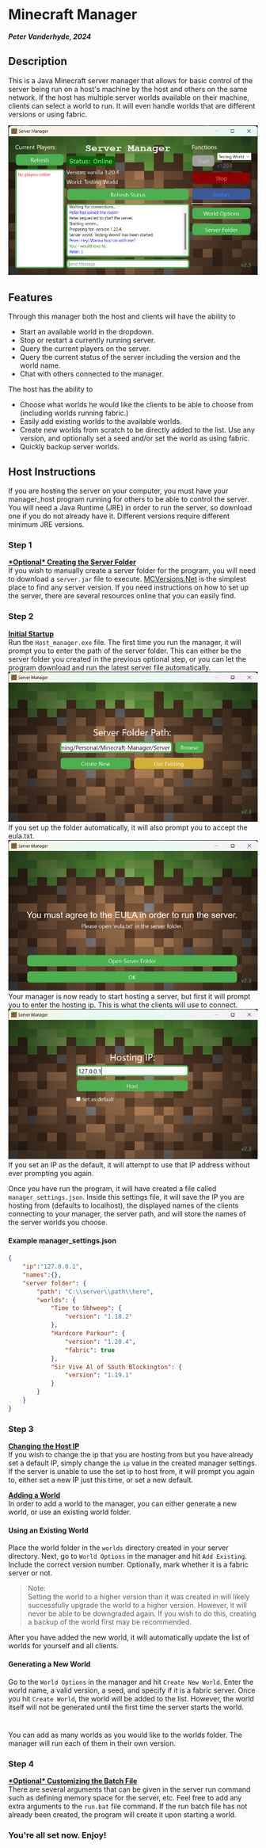 # Minecraft Manager
***Peter Vanderhyde, 2024***

## Description
This is a Java Minecraft server manager that allows for basic control of the server being run on a host's machine by the host and others on the same network. If the host has multiple server worlds available on their machine, clients can select a world to run. It will even handle worlds that are different versions or using fabric.
  
![Manager Window](Images/window.png)

## Features
Through this manager both the host and clients will have the ability to
- Start an available world in the dropdown.
- Stop or restart a currently running server.
- Query the current players on the server.
- Query the current status of the server including the version and the world name.
- Chat with others connected to the manager.
  
The host has the ability to
- Choose what worlds he would like the clients to be able to choose from (including worlds running fabric.)
- Easily add existing worlds to the available worlds.
- Create new worlds from scratch to be directly added to the list. Use any version, and optionally set a seed and/or set the world as using fabric.
- Quickly backup server worlds.

## Host Instructions
If you are hosting the server on your computer, you must have your manager_host program running for others to be able to control the server. You will need a Java Runtime (JRE) in order to run the server, so download one if you do not already have it. Different versions require different minimum JRE versions.
  
### Step 1
**<u>\*Optional\* Creating the Server Folder</u>**  
If you wish to manually create a server folder for the program, you will need to download a `server.jar` file to execute. [MCVersions.Net](https://mcversions.net/) is the simplest place to find any server version. If you need instructions on how to set up the server, there are several resources online that you can easily find.

### Step 2
**<u>Initial Startup</u>**  
Run the `Host_manager.exe` file. The first time you run the manager, it will prompt you to enter the path of the server folder. This can either be the server folder you created in the previous optional step, or you can let the program download and run the latest server file automatically.
![Server Path Prompt Image](Images/server_path.png)
If you set up the folder automatically, it will also prompt you to accept the eula.txt.
![EULA Image](Images/eula.png)
Your manager is now ready to start hosting a server, but first it will prompt you to enter the hosting ip. This is what the clients will use to connect.
![IP Prompt Image](Images/ip.png)
If you set an IP as the default, it will attempt to use that IP address without ever prompting you again.
  
Once you have run the program, it will have created a file called `manager_settings.json`. Inside this settings file, it will save the IP you are hosting from (defaults to localhost), the displayed names of the clients connecting to your manager, the server path, and will store the names of the server worlds you choose. 

#### Example manager_settings.json
``` json
{
    "ip":"127.0.0.1",
    "names":{},
    "server folder": {
        "path": "C:\\server\\path\\here",
        "worlds": {
            "Time to Shhweep": {
                "version": "1.18.2"
            },
            "Hardcore Parkour": {
                "version": "1.20.4",
                "fabric": true
            },
            "Sir Vive Al of South Blockington": {
                "version": "1.19.1"
            }
        }
    }
}
```

### Step 3
**<u>Changing the Host IP</u>**  
If you wish to change the ip that you are hosting from but you have already set a default IP, simply change the `ip` value in the created manager settings. If the server is unable to use the set ip to host from, it will prompt you again to, either set a new IP just this time, or set a new default.

**<u>Adding a World</u>**  
In order to add a world to the manager, you can either generate a new world, or use an existing world folder.

#### Using an Existing World
Place the world folder in the `worlds` directory created in your server directory. Next, go to `World Options` in the manager and hit `Add Existing`. Include the correct version number. Optionally, mark whether it is a fabric server or not.

> Note:  
Setting the world to a higher version than it was created in will likely successfully upgrade the world to a higher version. However, it will never be able to be downgraded again. If you wish to do this, creating a backup of the world first may be recommended.  

After you have added the new world, it will automatically update the list of worlds for yourself and all clients.

#### Generating a New World
Go to the `World Options` in the manager and hit `Create New World`. Enter the world name, a valid version, a seed, and specify if it is a fabric server. Once you hit `Create World`, the world will be added to the list. However, the world itself will not be generated until the first time the server starts the world.

#
  
You can add as many worlds as you would like to the worlds folder. The manager will run each of them in their own version.

### Step 4
**<u>\*Optional\* Customizing the Batch File</u>**  
There are several arguments that can be given in the server run command such as defining memory space for the server, etc. Feel free to add any extra arguments to the `run.bat` file command. If the run batch file has not already been created, the program will create it upon starting a world. 

### You're all set now. Enjoy!